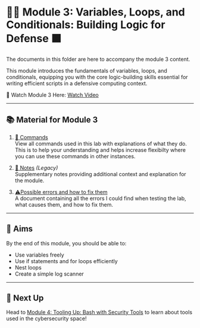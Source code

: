 # 🔁💡 Module 3: Variables, Loops, and Conditionals: Building Logic for Defense 🟧

The documents in this folder are here to accompany the module 3 content.

This module introduces the fundamentals of variables, loops, and conditionals, equipping you with the core logic-building skills essential for writing efficient scripts in a defensive computing context.

🎥 Watch Module 3 Here: [Watch Video](https://www.youtube.com/watch?v=DwqlIa9ayCM&list=PLGPhFvIx6g8hdTP3fj2GV7qeISOUjYknL&index=3)

---

## 📚 Material for Module 3

1. [📖 Commands](./commands.md)  
   View all commands used in this lab with explanations of what they do.
   This is to help your understanding and helps increase flexibilty where you can use these commands in other instances.

2. [📝 Notes](./notes.md) *(Legacy)*  
   Supplementary notes providing additional context and explanation for the module.

3. [⚠Possible errors and how to fix them](./errors.md)  
   A document containing all the errors I could find when testing the lab, what causes them, and how to fix them.

---

## 🎯 Aims

By the end of this module, you should be able to:
- Use variables freely
- Use if statements and for loops efficiently
- Nest loops
- Create a simple log scanner
---

## 🚀 Next Up

Head to [Module 4: Tooling Up: Bash with Security Tools](https://github.com/zominy/bash-cybersecurity-course/tree/main/Module%204%3A%20%20Tooling%20Up%3A%20Bash%20with%20Security%20Tools) to learn about tools used in the cybersecurity space!

